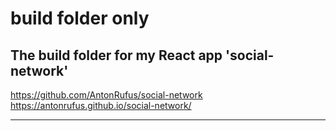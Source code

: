 # build folder only
## The build folder for my React app 'social-network'

https://github.com/AntonRufus/social-network <br/>
https://antonrufus.github.io/social-network/ <hr/>
